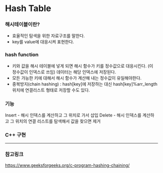 # Hash Table

### 해시테이블이란?
- 효율적인 탐색을 위한 자료구조를 말한다.
- key를 value에 대응시켜 표현한다.

### hash function 

- 키와 값을 해시 테이블에 넣게 되면 해시 함수가 키를 정수값으로 대응시킨다. (이 정수값이 인덱스로 쓰임) 데이터는 해당 인덱스에 저장된다.
- 모든 가능한 키에 대해서 해시 함수가 계산해 내는 정수값이 유일해야한다.
- 중복방지(chain hashing) : hash[key]에 저장하는 대신 hash[key]%arr_length 위치에 연결리스트 형태로 저장할 수도 있다.

### 기능
Insert - 해시 인덱스를 계산하고 그 위치로 가서 삽입
Delete - 해시 인덱스를 계산하고 그 위치의 연결 리스트를 탐색해서 값을 찾으면 제거

### C++ 구현


---
### 참고링크
https://www.geeksforgeeks.org/c-program-hashing-chaining/
